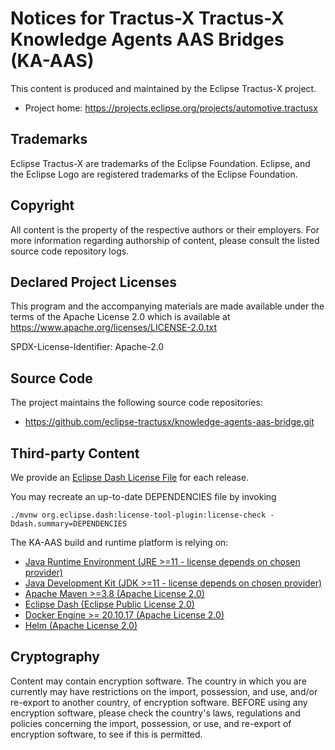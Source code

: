 <!--
 * Copyright (c) 2023,2024 T-Systems International GmbH 
 * Copyright (c) 2023 SAP SE 
 * Copyright (c) 2023,2024 Contributors to the Eclipse Foundation
 *
 * See the NOTICE file(s) distributed with this work for additional
 * information regarding copyright ownership.
 *
 * This program and the accompanying materials are made available under the
 * terms of the Apache License, Version 2.0 which is available at
 * https://www.apache.org/licenses/LICENSE-2.0.
 *
 * Unless required by applicable law or agreed to in writing, software
 * distributed under the License is distributed on an "AS IS" BASIS, WITHOUT
 * WARRANTIES OR CONDITIONS OF ANY KIND, either express or implied. See the
 * License for the specific language governing permissions and limitations
 * under the License.
 *
 * SPDX-License-Identifier: Apache-2.0
-->

# Notices for Tractus-X Tractus-X Knowledge Agents AAS Bridges (KA-AAS)

This content is produced and maintained by the Eclipse Tractus-X project.

 * Project home: https://projects.eclipse.org/projects/automotive.tractusx

## Trademarks

Eclipse Tractus-X are trademarks of the Eclipse Foundation. Eclipse, and the Eclipse Logo are
registered trademarks of the Eclipse Foundation.

## Copyright

All content is the property of the respective authors or their employers.
For more information regarding authorship of content, please consult the
listed source code repository logs.

## Declared Project Licenses

This program and the accompanying materials are made available under the terms
of the Apache License 2.0 which is available at
https://www.apache.org/licenses/LICENSE-2.0.txt

SPDX-License-Identifier: Apache-2.0

## Source Code

The project maintains the following source code repositories:

 * https://github.com/eclipse-tractusx/knowledge-agents-aas-bridge.git

## Third-party Content

We provide an [Eclipse Dash License File](DEPENDENCIES) for each release.

You may recreate an up-to-date DEPENDENCIES file by invoking

```shell
./mvnw org.eclipse.dash:license-tool-plugin:license-check -Ddash.summary=DEPENDENCIES
```

The KA-AAS build and runtime platform is relying on:
* [Java Runtime Environment (JRE >=11 - license depends on chosen provider)](https://de.wikipedia.org/wiki/Java-Laufzeitumgebung)
* [Java Development Kit (JDK >=11 - license depends on chosen provider)](https://de.wikipedia.org/wiki/Java_Development_Kit) 
* [Apache Maven >=3.8 (Apache License 2.0)](https://maven.apache.org) 
* [Eclipse Dash (Eclipse Public License 2.0)](https://github.com/eclipse/dash-licenses)
* [Docker Engine >= 20.10.17 (Apache License 2.0)]() 
* [Helm (Apache License 2.0)](https://helm.sh/) 

## Cryptography

Content may contain encryption software. The country in which you are currently
may have restrictions on the import, possession, and use, and/or re-export to
another country, of encryption software. BEFORE using any encryption software,
please check the country's laws, regulations and policies concerning the import,
possession, or use, and re-export of encryption software, to see if this is
permitted.
